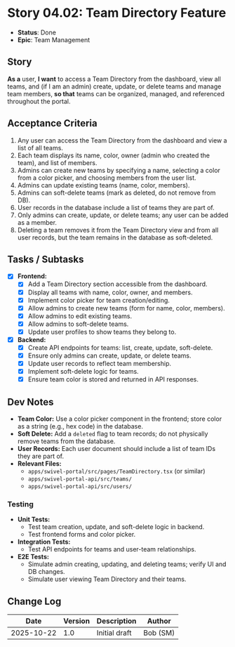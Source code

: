 # Story 04.02: Team Directory Feature

- **Status**: Done
- **Epic**: Team Management

## Story

**As a** user,
**I want** to access a Team Directory from the dashboard, view all teams, and (if I am an admin) create, update, or delete teams and manage team members,
**so that** teams can be organized, managed, and referenced throughout the portal.

## Acceptance Criteria

1. Any user can access the Team Directory from the dashboard and view a list of all teams.
2. Each team displays its name, color, owner (admin who created the team), and list of members.
3. Admins can create new teams by specifying a name, selecting a color from a color picker, and choosing members from the user list.
4. Admins can update existing teams (name, color, members).
5. Admins can soft-delete teams (mark as deleted, do not remove from DB).
6. User records in the database include a list of teams they are part of.
7. Only admins can create, update, or delete teams; any user can be added as a member.
8. Deleting a team removes it from the Team Directory view and from all user records, but the team remains in the database as soft-deleted.

## Tasks / Subtasks

- [x] **Frontend:**
  - [x] Add a Team Directory section accessible from the dashboard.
  - [x] Display all teams with name, color, owner, and members.
  - [x] Implement color picker for team creation/editing.
  - [x] Allow admins to create new teams (form for name, color, members).
  - [x] Allow admins to edit existing teams.
  - [x] Allow admins to soft-delete teams.
  - [x] Update user profiles to show teams they belong to.
- [x] **Backend:**
  - [x] Create API endpoints for teams: list, create, update, soft-delete.
  - [x] Ensure only admins can create, update, or delete teams.
  - [x] Update user records to reflect team membership.
  - [x] Implement soft-delete logic for teams.
  - [x] Ensure team color is stored and returned in API responses.

## Dev Notes

- **Team Color:** Use a color picker component in the frontend; store color as a string (e.g., hex code) in the database.
- **Soft Delete:** Add a `deleted` flag to team records; do not physically remove teams from the database.
- **User Records:** Each user document should include a list of team IDs they are part of.
- **Relevant Files:**
  - `apps/swivel-portal/src/pages/TeamDirectory.tsx` (or similar)
  - `apps/swivel-portal-api/src/teams/`
  - `apps/swivel-portal-api/src/users/`

### Testing

- **Unit Tests:**
  - Test team creation, update, and soft-delete logic in backend.
  - Test frontend forms and color picker.
- **Integration Tests:**
  - Test API endpoints for teams and user-team relationships.
- **E2E Tests:**
  - Simulate admin creating, updating, and deleting teams; verify UI and DB changes.
  - Simulate user viewing Team Directory and their teams.

## Change Log

| Date       | Version | Description   | Author   |
| ---------- | ------- | ------------- | -------- |
| 2025-10-22 | 1.0     | Initial draft | Bob (SM) |
